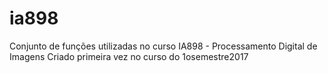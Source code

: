 # ia898
Conjunto de funções utilizadas no curso IA898 - Processamento Digital de Imagens
Criado primeira vez no curso do 1osemestre2017
